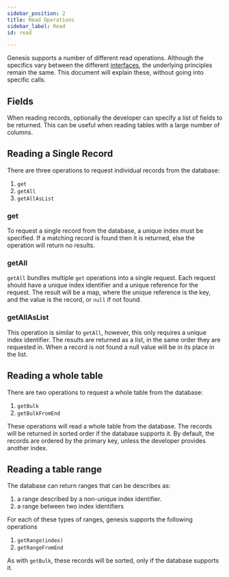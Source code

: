 ```yaml
---
sidebar_position: 2
title: Read Operations
sidebar_label: Read
id: read

---
```


Genesis supports a number of different read operations. Although the specifics vary between the different 
[interfaces](../../../how-to/interface/overview), the underlying principles remain the same. This document will explain these,
without going into specific calls. 

## Fields

When reading records, optionally the developer can specify a list of fields to be returned. This can be useful when
reading tables with a large number of columns.

## Reading a Single Record

There are three operations to request individual records from the database: 

1. `get`
2. `getAll`
3. `getAllAsList`

### get

To request a single record from the database, a unique index must be specified. If a matching record is found then 
it is returned, else the operation will return no results.

### getAll

`getAll` bundles multiple `get` operations into a single request. Each request should have a unique index identifier 
and a unique reference for the request. The result will be a map, where the unique reference is the key, and the 
value is the record, or `null` if not found.

### getAllAsList

This operation is similar to `getAll`, however, this only requires a unique index identifier. The results are returned 
as a list, in the same order they are requested in. When a record is not found a null value will be in its place in the 
list.

## Reading a whole table

There are two operations to request a whole table from the database:

1. `getBulk`
2. `getBulkFromEnd`

These operations will read a whole table from the database. The records will be returned in sorted order if the 
database supports it. By default, the records are ordered by the primary key, unless the developer provides another 
index. 

## Reading a table range

The database can return ranges that can be describes as:

1. a range described by a non-unique index identifier.
2. a range between two index identifiers

For each of these types of ranges, genesis supports the following operations

1. `getRange(index)`
3. `getRangeFromEnd`



As with `getBulk`, these records will be sorted, only if the database supports it.